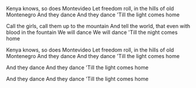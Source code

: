 Kenya knows, so does Montevideo
Let freedom roll, in the hills of old Montenegro
And they dance
And they dance
'Till the light comes home

Call the girls, call them up to the mountain
And tell the world, that even with blood in the fountain
We will dance
We will dance
'Till the night comes home

Kenya knows, so does Montevideo
Let freedom roll, in the hills of old Montenegro
And they dance
And they dance
'Till the light comes home

And they dance
And they dance
'Till the light comes home

And they dance
And they dance
'Till the light comes home
